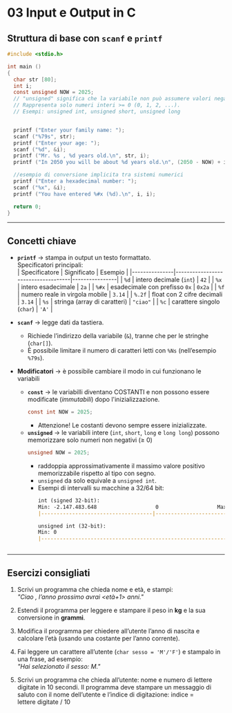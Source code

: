 # 03 Input e Output in C

## Struttura di base con `scanf` e `printf`
```c
#include <stdio.h>

int main ()
{
  char str [80];
  int i;
  const unsigned NOW = 2025; 
  // "unsigned" significa che la variabile non può assumere valori negativi.
  // Rappresenta solo numeri interi >= 0 (0, 1, 2, ...).
  // Esempi: unsigned int, unsigned short, unsigned long


  printf ("Enter your family name: ");
  scanf ("%79s", str);  
  printf ("Enter your age: ");
  scanf ("%d", &i);
  printf ("Mr. %s , %d years old.\n", str, i);
  printf ("In 2050 you will be about %d years old.\n", (2050 - NOW) + i);

  //esempio di conversione implicita tra sistemi numerici
  printf ("Enter a hexadecimal number: ");
  scanf ("%x", &i);
  printf ("You have entered %#x (%d).\n", i, i);

  return 0;
}
```

---

## Concetti chiave
- **`printf`** → stampa in output un testo formattato.  
  Specificatori principali:  
  | Specificatore | Significato                        | Esempio        |
  |---------------|------------------------------------|----------------|
  | `%d`          | intero decimale (`int`)            | `42`           |
  | `%x`          | intero esadecimale                 | `2a`           |
  | `%#x`         | esadecimale con prefisso `0x`      | `0x2a`         |
  | `%f`          | numero reale in virgola mobile     | `3.14`         |
  | `%.2f`        | float con 2 cifre decimali         | `3.14`         |
  | `%s`          | stringa (array di caratteri)       | `"ciao"`       |
  | `%c`          | carattere singolo (`char`)         | `'A'`          |

- **`scanf`** → legge dati da tastiera.  
  - Richiede l’indirizzo della variabile (`&`), tranne che per le stringhe (`char[]`).  
  - È possibile limitare il numero di caratteri letti con `%Ns` (nell’esempio `%79s`).  

- **Modificatori** → è possibile cambiare il modo in cui funzionano le variabili

  - **`const`** → le variabilli diventano COSTANTI e non possono essere modificate (*immutabili*) dopo l'inizializzazione.  
    ```c
    const int NOW = 2025;
    ```
    - Attenzione! Le costanti devono sempre essere inizializzate.
  - **`unsigned`** → le variabili intere (`int`, `short`, `long` e `long long`) possono memorizzare solo numeri non negativi (≥ 0)
    ```c
    unsigned NOW = 2025;
    ```
    - raddoppia approssimativamente il massimo valore positivo memorizzabile rispetto al tipo con segno.
    - `unsigned` da solo equivale a `unsigned int`.
    - Esempi di intervalli su macchine a 32/64 bit:
        ```markdown
        int (signed 32-bit):
        Min: -2.147.483.648                   0                   Max: 2.147.483.647
        |------------------------------------|----------------------------------|

        unsigned int (32-bit):
        Min: 0                                                            Max: 4.294.967.295
        |-----------------------------------------------------------------------|
    ```
---

## Esercizi consigliati
1. Scrivi un programma che chieda nome e età, e stampi:  
   *"Ciao <nome>, l’anno prossimo avrai <età+1> anni."*  

2. Estendi il programma per leggere e stampare il peso in **kg** e la sua conversione in **grammi**.  

3. Modifica il programma per chiedere all’utente l’anno di nascita e calcolare l’età (usando una costante per l’anno corrente).  

4. Fai leggere un carattere all’utente (`char sesso = 'M'/'F'`) e stampalo in una frase, ad esempio:  
   *"Hai selezionato il sesso: M."*  

5. Scrivi un programma che chieda all’utente: nome e numero di lettere digitate in 10 secondi. Il programma deve stampare un messaggio di saluto con il nome dell’utente e l’indice di digitazione:
  indice = lettere digitate / 10

